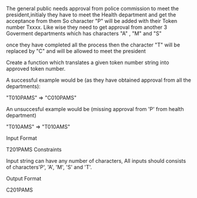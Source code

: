 The general public needs approval from police commission to meet the president,initialy they have to meet the Health department and get the acceptance from them So character "P" will be added with their Token number Txxxx. Like wise they need to get approval from another 3 Goverment departments which has characters "A" , "M" and "S"

once they have completed all the process then the character "T" will be replaced by "C" and will be allowed to meet the president

Create a function which translates a given token number string into approved token number.

A successful example would be (as they have obtained approval from all the departments):

"T010PAMS" => "C010PAMS"

An unsuccesful example would be (missing approval from 'P' from health department)

"T010AMS" => "T010AMS"

Input Format

T201PAMS
Constraints

Input string can have any number of characters, All inputs should consists of characters'P', 'A', 'M', 'S' and 'T'.

Output Format

C201PAMS